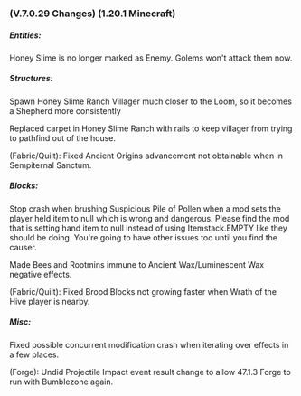 ### **(V.7.0.29 Changes) (1.20.1 Minecraft)**

##### Entities:
Honey Slime is no longer marked as Enemy. Golems won't attack them now.

##### Structures:
Spawn Honey Slime Ranch Villager much closer to the Loom, so it becomes a Shepherd more consistently

Replaced carpet in Honey Slime Ranch with rails to keep villager from trying to pathfind out of the house.

(Fabric/Quilt): Fixed Ancient Origins advancement not obtainable when in Sempiternal Sanctum.

##### Blocks:
Stop crash when brushing Suspicious Pile of Pollen when a mod sets the player held item to null which is wrong and dangerous. 
 Please find the mod that is setting hand item to null instead of using Itemstack.EMPTY like they should be doing. 
 You're going to have other issues too until you find the causer.

Made Bees and Rootmins immune to Ancient Wax/Luminescent Wax negative effects.

(Fabric/Quilt): Fixed Brood Blocks not growing faster when Wrath of the Hive player is nearby.

##### Misc: 
Fixed possible concurrent modification crash when iterating over effects in a few places.

(Forge): Undid Projectile Impact event result change to allow 47.1.3 Forge to run with Bumblezone again.